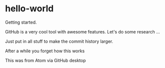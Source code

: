 # hello-world
Getting started.

GitHub is a very cool tool with awesome features. Let's do some research ...

Just put in all stuff to make the commit history larger.


After a while you forget how this works


This was from Atom via GitHub desktop
